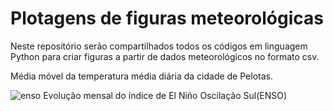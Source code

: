 # Plotagens de figuras meteorológicas

Neste repositório serão compartilhados todos os códigos em linguagem Python para criar figuras a partir de dados meteorológicos no formato csv.


Média móvel da temperatura média diária da cidade de Pelotas.

![enso](https://user-images.githubusercontent.com/80546143/155849220-3a01d92f-a002-4dc9-886a-8c21a81f7684.png)
Evolução mensal do índice de El Niño Oscilação Sul(ENSO)

